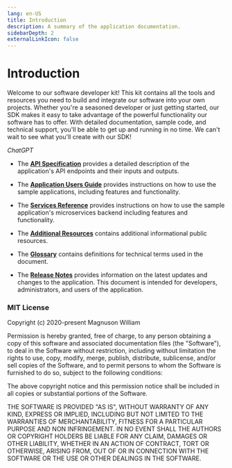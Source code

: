 ```yaml
---
lang: en-US
title: Introduction
description: A summary of the application documentation.
sidebarDepth: 2
externalLinkIcon: false
---
```


# Introduction

Welcome to our software developer kit! This kit contains all the tools and resources you need to build and integrate our
software into your own projects. Whether you're a seasoned developer or just getting started, our SDK makes it easy to
take advantage of the powerful functionality our software has to offer. With detailed documentation, sample code, and
technical support, you'll be able to get up and running in no time. We can't wait to see what you'll create with our
SDK!

_ChatGPT_

- The [**API Specification**](../schemas) provides a detailed description of the application's API endpoints and their
  inputs and outputs.

- The [**Application Users Guide**](../references/application/README.md) provides instructions on how to use the sample
  applications, including features and functionality.

- The [**Services Reference**](../references/services/README.md) provides instructions on how to use the sample
  application's microservices backend including features and functionality.

- The [**Additional Resources**](../references/ADDITIONAL-RESOURCES.md) contains additional informational public resources.

- The [**Glossary**](../references/GLOSSARY.md) contains definitions for technical terms used in the document.

- The [**Release Notes**](../CHANGELOG.md) provides information on the latest updates and changes to the application.
  This document is intended for developers, administrators, and users of the application.


<h3>MIT License</h3>

Copyright (c) 2020-present Magnuson William

Permission is hereby granted, free of charge, to any person obtaining a copy
of this software and associated documentation files (the "Software"), to deal
in the Software without restriction, including without limitation the rights
to use, copy, modify, merge, publish, distribute, sublicense, and/or sell
copies of the Software, and to permit persons to whom the Software is
furnished to do so, subject to the following conditions:

The above copyright notice and this permission notice shall be included in all
copies or substantial portions of the Software.

THE SOFTWARE IS PROVIDED "AS IS", WITHOUT WARRANTY OF ANY KIND, EXPRESS OR
IMPLIED, INCLUDING BUT NOT LIMITED TO THE WARRANTIES OF MERCHANTABILITY,
FITNESS FOR A PARTICULAR PURPOSE AND NON INFRINGEMENT. IN NO EVENT SHALL THE
AUTHORS OR COPYRIGHT HOLDERS BE LIABLE FOR ANY CLAIM, DAMAGES OR OTHER
LIABILITY, WHETHER IN AN ACTION OF CONTRACT, TORT OR OTHERWISE, ARISING FROM,
OUT OF OR IN CONNECTION WITH THE SOFTWARE OR THE USE OR OTHER DEALINGS IN THE
SOFTWARE.
